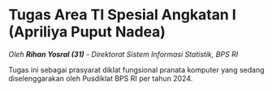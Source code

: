 # Tugas Area TI Spesial Angkatan I (Apriliya Puput Nadea)

*Oleh **Rihan Yosral (31)** - Direktorat Sistem Informasi Statistik, BPS RI*

Tugas ini sebagai prasyarat diklat fungsional pranata komputer yang sedang diselenggarakan oleh Pusdiklat BPS RI per tahun 2024.
